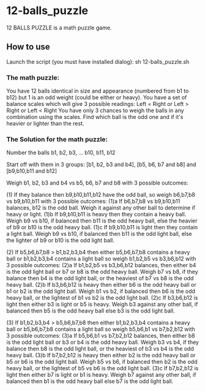# 12-balls_puzzle

12 BALLS PUZZLE is a math puzzle game.

## How to use
Launch the script (you must have installed dialog):
    sh 12-balls_puzzle.sh

### The math puzzle:
You have 12 balls identical in size and appearance (numbered from b1 to b12) but 1 is an odd weight (could be either or heavy).
You have a set of balance scales which will give 3 possible readings: Left = Right or Left > Right or Left < Right
You have only 3 chances to weigh the balls in any combination using the scales.
Find which ball is the odd one and if it's heavier or lighter than the rest.

### The Solution for the math puzzle:
Number the balls b1, b2, b3, ... b10, b11, b12

Start off with them in 3 groups: [b1, b2, b3 and b4], [b5, b6, b7 and b8] and [b9,b10,b11 and b12]

Weigh b1, b2, b3 and b4 vs b5, b6, b7 and b8 with 3 possible outcomes:

(1) If they balance then b9,b10,b11,b12 have the odd ball, so weigh b6,b7,b8 vs b9,b10,b11 with 3 possible outcomes:
(1)a If b6,b7,b8 vs b9,b10,b11 balances, b12 is the odd ball. Weigh it against any other ball to determine if heavy or light.
(1)b If b9,b10,b11 is heavy then they contain a heavy ball. Weigh b9 vs b10, if balanced then b11 is the odd heavy ball, else the heavier of b9 or b10 is the odd heavy ball.
(1)c If b9,b10,b11 is light then they contain a light ball. Weigh b9 vs b10, if balanced then b11 is the odd light ball, else the lighter of b9 or b10 is the odd light ball.

(2) If b5,b6,b7,b8 > b1,b2,b3,b4 then either b5,b6,b7,b8 contains a heavy ball or b1,b2,b3,b4 contains a light ball so weigh b1,b2,b5 vs b3,b6,b12 with 3 possible outcomes:
(2)a If b1,b2,b5 vs b3,b6,b12 balances, then either b4 is the odd light ball or b7 or b8 is the odd heavy ball. Weigh b7 vs b8, if they balance then b4 is the odd light ball, or the heaviest of b7 vs b8 is the odd heavy ball.
(2)b If b3,b6,b12 is heavy then either b6 is the odd heavy ball or b1 or b2 is the odd light ball. Weigh b1 vs b2, if balanced then b6 is the odd heavy ball, or the lightest of b1 vs b2 is the odd light ball.
(2)c If b3,b6,b12 is light then either b3 is light or b5 is heavy. Weigh b3 against any other ball, if balanced then b5 is the odd heavy ball else b3 is the odd light ball.

(3) If b1,b2,b3,b4 > b5,b6,b7,b8 then either b1,b2,b3,b4 contains a heavy ball or b5,b6,b7,b8 contains a light ball so weigh b5,b6,b1 vs b7,b2,b12 with 3 possible outcomes:
(3)a If b5,b6,b1 vs b7,b2,b12 balances, then either b8 is the odd light ball or b3 or b4 is the odd heavy ball. Weigh b3 vs b4, if they balance then b8 is the odd light ball, or the heaviest of b3 vs b4 is the odd heavy ball.
(3)b If b7,b2,b12 is heavy then either b2 is the odd heavy ball or b5 or b6 is the odd light ball. Weigh b5 vs b6, if balanced then b2 is the odd heavy ball, or the lightest of b5 vs b6 is the odd light ball.
(3)c If b7,b2,b12 is light then either b7 is light or b1 is heavy. Weigh b7 against any other ball, if balanced then b1 is the odd heavy ball else b7 is the odd light ball.
